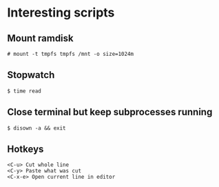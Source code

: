 # Interesting scripts

## Mount ramdisk
```
# mount -t tmpfs tmpfs /mnt -o size=1024m
```

## Stopwatch
```
$ time read
```

## Close terminal but keep subprocesses running
```
$ disown -a && exit
```

## Hotkeys
```
<C-u> Cut whole line
<C-y> Paste what was cut
<C-x-e> Open current line in editor
```
